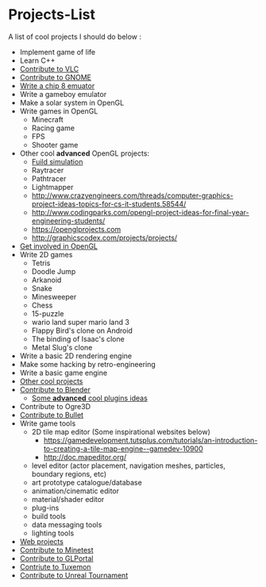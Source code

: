# Projects-List
A list of cool projects I should do below : 
* Implement game of life
* Learn C++
* [Contribute to VLC](https://wiki.videolan.org/Getting_Started_At_Coding/)
* [Contribute to GNOME](https://wiki.gnome.org/Newcomers/)
* [Write a chip 8 emuator](http://jeux.developpez.com/tutoriels/programmer-emulateur-console/)
* Write a gameboy emulator
* Make a solar system in OpenGL
* Write games in OpenGL
  * Minecraft
  * Racing game
  * FPS
  * Shooter game
* Other cool **advanced** OpenGL projects:
  * [Fuild simulation](http://http.developer.nvidia.com/GPUGems3/gpugems3_ch30.html)
  * Raytracer
  * Pathtracer
  * Lightmapper
  * http://www.crazyengineers.com/threads/computer-graphics-project-ideas-topics-for-cs-it-students.58544/
  * http://www.codingparks.com/opengl-project-ideas-for-final-year-engineering-students/
  * https://openglprojects.com
  * http://graphicscodex.com/projects/projects/
* [Get involved in OpenGL](http://ephenationopengl.blogspot.be/2012/06/doing-animations-in-opengl.html)
* Write 2D games
  * Tetris
  * Doodle Jump
  * Arkanoid
  * Snake
  * Minesweeper
  * Chess
  * 15-puzzle
  * wario land super mario land 3
  * Flappy Bird's clone on Android
  * The binding of Isaac's clone
  * Metal Slug's clone
* Write a basic 2D rendering engine
* Make some hacking by retro-engineering
* Write a basic game engine
* [Other cool projects](https://github.com/karan/Projects)
* [Contribute to Blender](https://wiki.blender.org/index.php/Dev:Contents)
  * [Some **advanced** cool plugins ideas](https://blenderartists.org/forum/showthread.php?361944-Ideas-for-addon&s=7606f06efc236814ca3d5041a2e10847)
* Contribute to Ogre3D
* [Contribute to Bullet](https://github.com/bulletphysics/bullet3/tree/master/docs)
* Write game tools
  * 2D tile map editor (Some inspirational websites below)
    * https://gamedevelopment.tutsplus.com/tutorials/an-introduction-to-creating-a-tile-map-engine--gamedev-10900
    * http://doc.mapeditor.org/
  * level editor (actor placement, navigation meshes, particles, boundary regions, etc)
  * art prototype catalogue/database
  * animation/cinematic editor
  * material/shader editor
  * plug-ins
  * build tools
  * data messaging tools
  * lighting tools
* [Web projects](https://www.codecademy.com/en/tracks/projects)
* [Contribute to Minetest](http://dev.minetest.net/)
* [Contribute to GLPortal](https://github.com/GlPortal/glPortal/blob/master/CONTRIBUTE.md)
* [Contriute to Tuxemon](https://forum.tuxemon.org/thread.php?id=11)
* [Contribute to Unreal Tournament](https://wiki.unrealengine.com/Category:Unreal_Tournament)
